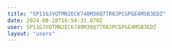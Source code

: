 ```yaml
---
title: "SP11GJVQTMN2ECK740M36Q7TR8JPCGPGE4MSB3EDZ"
date: 2024-08-28T16:54:31.870Z
user: SP11GJVQTMN2ECK740M36Q7TR8JPCGPGE4MSB3EDZ
layout: "users"
---
```

    